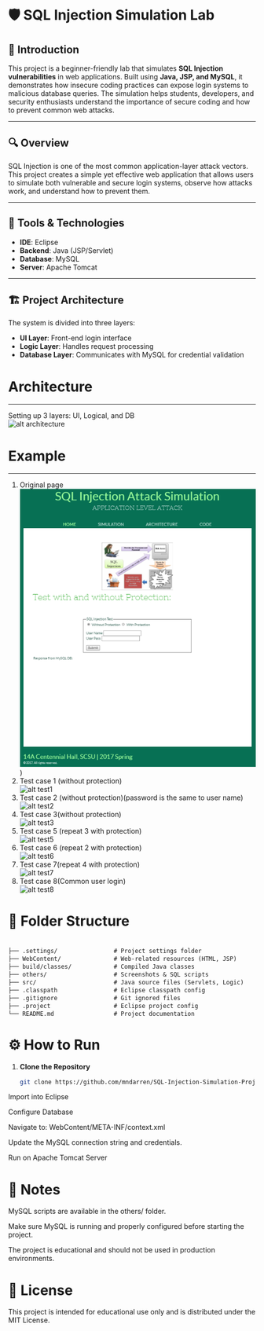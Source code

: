 # 🛡️ SQL Injection Simulation Lab

## 📌 Introduction  
This project is a beginner-friendly lab that simulates **SQL Injection vulnerabilities** in web applications. Built using **Java, JSP, and MySQL**, it demonstrates how insecure coding practices can expose login systems to malicious database queries. The simulation helps students, developers, and security enthusiasts understand the importance of secure coding and how to prevent common web attacks.

---

## 🔍 Overview  
SQL Injection is one of the most common application-layer attack vectors. This project creates a simple yet effective web application that allows users to simulate both vulnerable and secure login systems, observe how attacks work, and understand how to prevent them.

---

## 🧰 Tools & Technologies  
- **IDE**: Eclipse  
- **Backend**: Java (JSP/Servlet)  
- **Database**: MySQL  
- **Server**: Apache Tomcat  

---

## 🏗️ Project Architecture  
The system is divided into three layers:  
- **UI Layer**: Front-end login interface  
- **Logic Layer**: Handles request processing  
- **Database Layer**: Communicates with MySQL for credential validation  

# Architecture
-------------
Setting up 3 layers: UI, Logical, and DB<br/>
![alt architecture](https://github.com/mndarren/SQL-Injection-Simulation-Project/blob/master/others/architecture.PNG)

# Example
--------
1. Original page<br/>
![alt orig](others/test_orig.png)
)
2. Test case 1 (without protection)<br/>
![alt test1](https://github.com/mndarren/SQL-Injection-Simulation-Project/blob/organize_code/others/test1.PNG)
3. Test case 2 (without protection)(password is the same to user name)<br/>
![alt test2](https://github.com/mndarren/SQL-Injection-Simulation-Project/blob/organize_code/others/test2.PNG)
4. Test case 3(without protection)<br/>
![alt test3](https://github.com/mndarren/SQL-Injection-Simulation-Project/blob/organize_code/others/test3.PNG)
5. Test case 5 (repeat 3 with protection)<br/>
![alt test5](https://github.com/mndarren/SQL-Injection-Simulation-Project/blob/organize_code/others/test5.PNG)
6. Test case 6 (repeat 2 with protection)<br/>
![alt test6](https://github.com/mndarren/SQL-Injection-Simulation-Project/blob/organize_code/others/test6.PNG)
7. Test case 7(repeat 4 with protection)<br/>
![alt test7](https://github.com/mndarren/SQL-Injection-Simulation-Project/blob/organize_code/others/test7.PNG)
8. Test case 8(Common user login)<br/>
![alt test8](https://github.com/mndarren/SQL-Injection-Simulation-Project/blob/organize_code/others/test8.PNG)

# 📁 Folder Structure

```

├── .settings/                # Project settings folder  
├── WebContent/               # Web-related resources (HTML, JSP)  
├── build/classes/            # Compiled Java classes  
├── others/                   # Screenshots & SQL scripts  
├── src/                      # Java source files (Servlets, Logic)  
├── .classpath                # Eclipse classpath config  
├── .gitignore                # Git ignored files  
├── .project                  # Eclipse project config  
└── README.md                 # Project documentation

```

# ⚙️ How to Run  

1. **Clone the Repository**  
   ```bash
   git clone https://github.com/mndarren/SQL-Injection-Simulation-Project.git

Import into Eclipse

Configure Database

Navigate to: WebContent/META-INF/context.xml

Update the MySQL connection string and credentials.

Run on Apache Tomcat Server

# 📝 Notes
MySQL scripts are available in the others/ folder.

Make sure MySQL is running and properly configured before starting the project.

The project is educational and should not be used in production environments.

# 📜 License
This project is intended for educational use only and is distributed under the MIT License.

